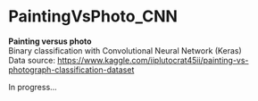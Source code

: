 # PaintingVsPhoto_CNN

<b> Painting versus photo </b> <br>
Binary classification with Convolutional Neural Network (Keras) <br>
Data source: https://www.kaggle.com/iiplutocrat45ii/painting-vs-photograph-classification-dataset

In progress...

